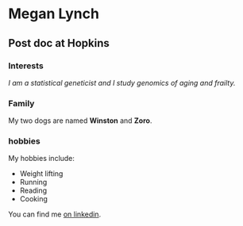 # Megan Lynch

## Post doc at Hopkins

### Interests

*I am a statistical geneticist and I study genomics of aging and frailty.*

### Family
My two dogs are named **Winston** and **Zoro**.

### hobbies
My hobbies include:
- Weight lifting
- Running
- Reading
- Cooking

You can find me [on linkedin](https://www.linkedin.com/in/megan-lynch-61601277/).
